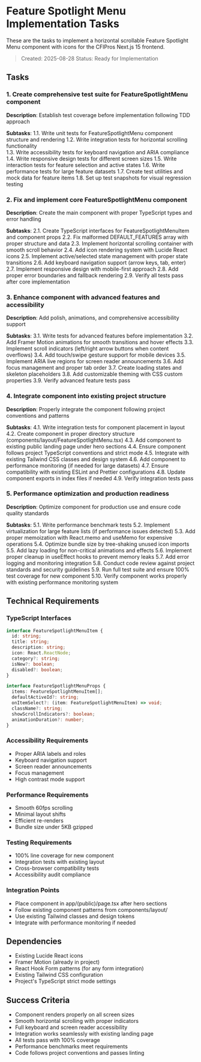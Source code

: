 # Feature Spotlight Menu Implementation Tasks

These are the tasks to implement a horizontal scrollable Feature Spotlight Menu component with icons for the CFIPros Next.js 15 frontend.

> Created: 2025-08-28
> Status: Ready for Implementation

## Tasks

### 1. Create comprehensive test suite for FeatureSpotlightMenu component

**Description**: Establish test coverage before implementation following TDD approach

**Subtasks**:
1.1. Write unit tests for FeatureSpotlightMenu component structure and rendering
1.2. Write integration tests for horizontal scrolling functionality  
1.3. Write accessibility tests for keyboard navigation and ARIA compliance
1.4. Write responsive design tests for different screen sizes
1.5. Write interaction tests for feature selection and active states
1.6. Write performance tests for large feature datasets
1.7. Create test utilities and mock data for feature items
1.8. Set up test snapshots for visual regression testing

### 2. Fix and implement core FeatureSpotlightMenu component

**Description**: Create the main component with proper TypeScript types and error handling

**Subtasks**:
2.1. Create TypeScript interfaces for FeatureSpotlightMenuItem and component props
2.2. Fix malformed DEFAULT_FEATURES array with proper structure and data
2.3. Implement horizontal scrolling container with smooth scroll behavior
2.4. Add icon rendering system with Lucide React icons
2.5. Implement active/selected state management with proper state transitions
2.6. Add keyboard navigation support (arrow keys, tab, enter)
2.7. Implement responsive design with mobile-first approach
2.8. Add proper error boundaries and fallback rendering
2.9. Verify all tests pass after core implementation

### 3. Enhance component with advanced features and accessibility

**Description**: Add polish, animations, and comprehensive accessibility support

**Subtasks**:
3.1. Write tests for advanced features before implementation
3.2. Add Framer Motion animations for smooth transitions and hover effects
3.3. Implement scroll indicators (left/right arrow buttons when content overflows)
3.4. Add touch/swipe gesture support for mobile devices
3.5. Implement ARIA live regions for screen reader announcements
3.6. Add focus management and proper tab order
3.7. Create loading states and skeleton placeholders
3.8. Add customizable theming with CSS custom properties
3.9. Verify advanced feature tests pass

### 4. Integrate component into existing project structure

**Description**: Properly integrate the component following project conventions and patterns

**Subtasks**:
4.1. Write integration tests for component placement in layout
4.2. Create component in proper directory structure (components/layout/FeatureSpotlightMenu.tsx)
4.3. Add component to existing public landing page under hero sections
4.4. Ensure component follows project TypeScript conventions and strict mode
4.5. Integrate with existing Tailwind CSS classes and design system
4.6. Add component to performance monitoring (if needed for large datasets)
4.7. Ensure compatibility with existing ESLint and Prettier configurations
4.8. Update component exports in index files if needed
4.9. Verify integration tests pass

### 5. Performance optimization and production readiness

**Description**: Optimize component for production use and ensure code quality standards

**Subtasks**:
5.1. Write performance benchmark tests
5.2. Implement virtualization for large feature lists (if performance issues detected)
5.3. Add proper memoization with React.memo and useMemo for expensive operations
5.4. Optimize bundle size by tree-shaking unused icon imports
5.5. Add lazy loading for non-critical animations and effects
5.6. Implement proper cleanup in useEffect hooks to prevent memory leaks
5.7. Add error logging and monitoring integration
5.8. Conduct code review against project standards and security guidelines
5.9. Run full test suite and ensure 100% test coverage for new component
5.10. Verify component works properly with existing performance monitoring system

## Technical Requirements

### TypeScript Interfaces
```typescript
interface FeatureSpotlightMenuItem {
  id: string;
  title: string;
  description: string;
  icon: React.ReactNode;
  category?: string;
  isNew?: boolean;
  disabled?: boolean;
}

interface FeatureSpotlightMenuProps {
  items: FeatureSpotlightMenuItem[];
  defaultActiveId?: string;
  onItemSelect?: (item: FeatureSpotlightMenuItem) => void;
  className?: string;
  showScrollIndicators?: boolean;
  animationDuration?: number;
}
```

### Accessibility Requirements
- Proper ARIA labels and roles
- Keyboard navigation support
- Screen reader announcements
- Focus management
- High contrast mode support

### Performance Requirements  
- Smooth 60fps scrolling
- Minimal layout shifts
- Efficient re-renders
- Bundle size under 5KB gzipped

### Testing Requirements
- 100% line coverage for new component
- Integration tests with existing layout
- Cross-browser compatibility tests
- Accessibility audit compliance

### Integration Points
- Place component in app/(public)/page.tsx after hero sections
- Follow existing component patterns from components/layout/
- Use existing Tailwind classes and design tokens
- Integrate with performance monitoring if needed

## Dependencies
- Existing Lucide React icons
- Framer Motion (already in project)
- React Hook Form patterns (for any form integration)
- Existing Tailwind CSS configuration
- Project's TypeScript strict mode settings

## Success Criteria
- Component renders properly on all screen sizes
- Smooth horizontal scrolling with proper indicators
- Full keyboard and screen reader accessibility
- Integration works seamlessly with existing landing page
- All tests pass with 100% coverage
- Performance benchmarks meet requirements
- Code follows project conventions and passes linting